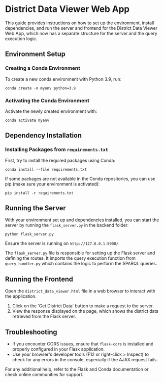 
# District Data Viewer Web App

This guide provides instructions on how to set up the environment, install dependencies, and run the server and frontend for the District Data Viewer Web App, which now has a separate structure for the server and the query execution logic.

## Environment Setup

### Creating a Conda Environment

To create a new conda environment with Python 3.9, run:

```
conda create -n myenv python=3.9
```

### Activating the Conda Environment

Activate the newly created environment with:

```
conda activate myenv
```

## Dependency Installation

### Installing Packages from `requirements.txt`

First, try to install the required packages using Conda:

```
conda install --file requirements.txt
```

If some packages are not available in the Conda repositories, you can use pip (make sure your environment is activated):

```
pip install -r requirements.txt
```

## Running the Server

With your environment set up and dependencies installed, you can start the server by running the `flask_server.py` in the backend folder:

```
python flask_server.py
```

Ensure the server is running on `http://127.0.0.1:5000/`.

The `flask_server.py` file is responsible for setting up the Flask server and defining the routes. It imports the query execution function from `query_handler.py` which contains the logic to perform the SPARQL queries.

## Running the Frontend

Open the `district_data_viewer.html` file in a web browser to interact with the application.

1. Click on the 'Get District Data' button to make a request to the server.
2. View the response displayed on the page, which shows the district data retrieved from the Flask server.

## Troubleshooting

- If you encounter CORS issues, ensure that `flask-cors` is installed and properly configured in your Flask application.
- Use your browser's developer tools (F12 or right-click > Inspect) to check for any errors in the console, especially if the AJAX request fails.

For any additional help, refer to the Flask and Conda documentation or check online communities for support.
